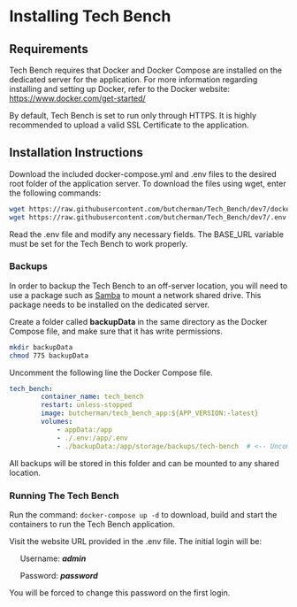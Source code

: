 # Installing Tech Bench

## Requirements

Tech Bench requires that Docker and Docker Compose are installed on the dedicated
server for the application.  For more information regarding installing and setting
up Docker, refer to the Docker website:  <https://www.docker.com/get-started/>

By default, Tech Bench is set to run only through HTTPS.  It is highly recommended
to upload a valid SSL Certificate to the application.

## Installation Instructions

Download the included docker-compose.yml and .env files to the desired root folder
of the application server.  To download the files using wget, enter the following
commands:

```bash
wget https://raw.githubusercontent.com/butcherman/Tech_Bench/dev7/docker-compose.yml
wget https://raw.githubusercontent.com/butcherman/Tech_Bench/dev7/.env
```

Read the .env file and modify any necessary fields.  The BASE_URL variable must
be set for the Tech Bench to work properly.

### Backups

In order to backup the Tech Bench to an off-server location, you will need to use
a package such as [Samba](https://www.samba.org/) to mount a network shared drive.
This package needs to be installed on the dedicated server.

Create a folder called **backupData** in the same directory as the Docker Compose
file, and make sure that it has write permissions.

```bash
mkdir backupData
chmod 775 backupData
```

Uncomment the following line the Docker Compose file.

```yaml
tech_bench:
        container_name: tech_bench
        restart: unless-stopped
        image: butcherman/tech_bench_app:${APP_VERSION:-latest}
        volumes:
            - appData:/app
            - ./.env:/app/.env
            - ./backupData:/app/storage/backups/tech-bench  # <-- Uncomment this line -->
```

All backups will be stored in this folder and can be mounted to any shared location.

### Running The Tech Bench

Run the command: ` docker-compose up -d ` to download, build and start the containers
to run the Tech Bench application.

Visit the website URL provided in the .env file.  The initial login will be:

&nbsp;&nbsp;&nbsp;&nbsp;&nbsp;Username: ***admin***

&nbsp;&nbsp;&nbsp;&nbsp;&nbsp;Password: ***password***

You will be forced to change this password on the first login.
